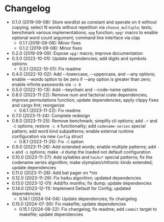 # Changelog

* 0.1.0 (2019-09-08): Store wordlist as constant and operate on it without copying; select N words without repetition via `choose_multiple`; tests; benchmark various implementations; `xpg` function; `xpg!` macro to enable optional word count argument; command line interface via clap
    * 0.1.1 (2019-09-08): Minor fixes
    * 0.1.2 (2019-09-08): Minor fixes
* 0.2.0 (2019-09-09): Expose `xpg!` macro; improve documentation
* 0.3.0 (2022-10-01): Update dependencies; add digits and symbols options
    * 0.3.1 (2022-10-01): Fix readme
* 0.4.0 (2022-10-02): Add --lowercase, --uppercase, and --any options; enable --words option to be zero if --any option is greater than zero; enable infinite passwords via `-c 0`
* 0.5.0 (2022-10-13): Add --keychain and --code-name options
* 0.6.0 (2023-11-22): Remove num and factorial crate dependencies; improve permutations function; update dependencies; apply clippy fixes and cargo fmt; reorganize
    * 0.6.1 (2023-11-22): Fix readme
* 0.7.0 (2023-11-24): Complete redesign
* 0.8.0 (2023-11-25): Remove benchmark; simplify cli options; add `-r` and `-C` options; restore `-c 0` functionality; add `codename-series` special pattern; add word kind subpatterns; enable external runtime configuration via new `Config` struct
    * 0.8.1 (2023-11-25): Fix `-C` option
* 0.9.0 (2023-11-26): Add extended words; enable multiple patterns; add `-e` and `-L` options; make `-d` dump the loaded not default configuration
* 0.10.0 (2023-11-27): Add syllables and `haiku*` special patterns; fix the codename series algorithm; make olympian/chthonic kinds extended; update dependencies
* 0.11.0 (2023-11-28): Add bat pager on \*nix
* 0.12.0 (2023-11-29): Fix haiku algorithm; updated dependencies
* 0.13.0 (2023-12-01): Add/fix months; fix dump; update dependencies
* 0.14.0 (2023-12-11): Implement Default for Config; updated dependencies
    * 0.14.1 (2024-04-04): Update dependencies; fix changelog
* 0.15.0 (2024-07-30): Fix makefile; update dependencies
    * 0.15.1 (2024-08-22): Fix changelog; fix readme; add `commit` target to makefile; update dependencies

